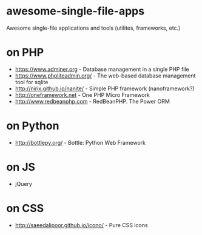 # awesome-single-file-apps

Awesome single-file applications and tools (utilites, frameworks, etc.)

# on PHP
- https://www.adminer.org - Database management in a single PHP file
- https://www.phpliteadmin.org/ - The web-based database management tool for sqlite
- http://nirix.github.io/nanite/ - Simple PHP framework (nanoframework?)
- http://oneframework.net - One PHP Micro Framework
- http://www.redbeanphp.com - RedBeanPHP. The Power ORM

# on Python
- http://bottlepy.org/ - Bottle: Python Web Framework

# on JS
- jQuery

# on CSS
- http://saeedalipoor.github.io/icono/ - Pure CSS icons
